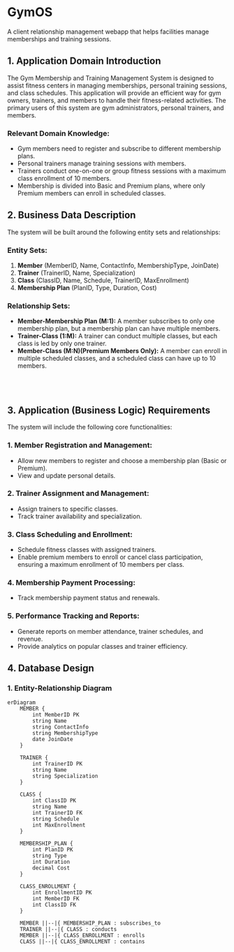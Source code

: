 # GymOS

A client relationship management webapp that helps facilities manage memberships and training sessions.

## **1. Application Domain Introduction**

The Gym Membership and Training Management System is designed to assist fitness centers in managing memberships, personal training sessions, and class schedules. This application will provide an efficient way for gym owners, trainers, and members to handle their fitness-related activities. The primary users of this system are gym administrators, personal trainers, and members.

### **Relevant Domain Knowledge:**

- Gym members need to register and subscribe to different membership plans.
- Personal trainers manage training sessions with members.
- Trainers conduct one-on-one or group fitness sessions with a maximum class enrollment of 10 members.
- Membership is divided into Basic and Premium plans, where only Premium members can enroll in scheduled classes.

## **2. Business Data Description**

The system will be built around the following entity sets and relationships:

### **Entity Sets:**

1. **Member** (MemberID, Name, ContactInfo, MembershipType, JoinDate)
2. **Trainer** (TrainerID, Name, Specialization)
3. **Class** (ClassID, Name, Schedule, TrainerID, MaxEnrollment)
4. **Membership Plan** (PlanID, Type, Duration, Cost)

### **Relationship Sets:**

- **Member-Membership Plan (M:1):** A member subscribes to only one membership plan, but a membership plan can have multiple members.
- **Trainer-Class (1:M):** A trainer can conduct multiple classes, but each class is led by only one trainer.
- **Member-Class (M:N)(Premium Members Only):** A member can enroll in multiple scheduled classes, and a scheduled class can have up to 10 members.
  <br><br><br><br>

## **3. Application (Business Logic) Requirements**

The system will include the following core functionalities:

### **1. Member Registration and Management:**

- Allow new members to register and choose a membership plan (Basic or Premium).
- View and update personal details.

### **2. Trainer Assignment and Management:**

- Assign trainers to specific classes.
- Track trainer availability and specialization.

### **3. Class Scheduling and Enrollment:**

- Schedule fitness classes with assigned trainers.
- Enable premium members to enroll or cancel class participation, ensuring a maximum enrollment of 10 members per class.

### **4. Membership Payment Processing:**

- Track membership payment status and renewals.

### **5. Performance Tracking and Reports:**

- Generate reports on member attendance, trainer schedules, and revenue.
- Provide analytics on popular classes and trainer efficiency.

## 4. Database Design

### **1. Entity-Relationship Diagram**

```mermaid
erDiagram
    MEMBER {
        int MemberID PK
        string Name
        string ContactInfo
        string MembershipType
        date JoinDate
    }

    TRAINER {
        int TrainerID PK
        string Name
        string Specialization
    }

    CLASS {
        int ClassID PK
        string Name
        int TrainerID FK
        string Schedule
        int MaxEnrollment
    }

    MEMBERSHIP_PLAN {
        int PlanID PK
        string Type
        int Duration
        decimal Cost
    }

    CLASS_ENROLLMENT {
        int EnrollmentID PK
        int MemberID FK
        int ClassID FK
    }

    MEMBER ||--|{ MEMBERSHIP_PLAN : subscribes_to
    TRAINER ||--|{ CLASS : conducts
    MEMBER ||--|{ CLASS_ENROLLMENT : enrolls
    CLASS ||--|{ CLASS_ENROLLMENT : contains

```
